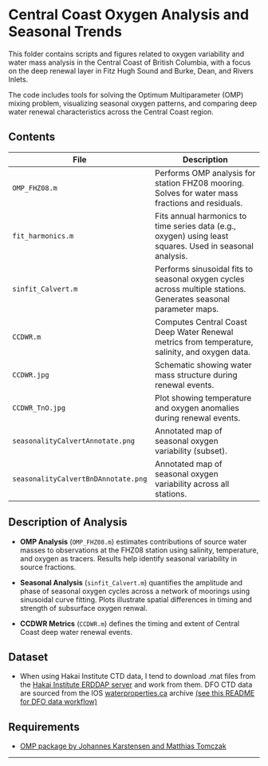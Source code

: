 # Central Coast Oxygen Analysis and Seasonal Trends

This folder contains scripts and figures related to oxygen variability and water mass analysis in the Central Coast of British Columbia, with a focus on the deep renewal layer in Fitz Hugh Sound and Burke, Dean, and Rivers Inlets.

The code includes tools for solving the Optimum Multiparameter (OMP) mixing problem, visualizing seasonal oxygen patterns, and comparing deep water renewal characteristics across the Central Coast region.

## Contents

| File                    | Description |
|-------------------------|-------------|
| `OMP_FHZ08.m`           | Performs OMP analysis for station FHZ08 mooring. Solves for water mass fractions and residuals. |
| `fit_harmonics.m`       | Fits annual harmonics to time series data (e.g., oxygen) using least squares. Used in seasonal analysis. |
| `sinfit_Calvert.m`      | Performs sinusoidal fits to seasonal oxygen cycles across multiple stations. Generates seasonal parameter maps. |
| `CCDWR.m`               | Computes Central Coast Deep Water Renewal metrics from temperature, salinity, and oxygen data. |
| `CCDWR.jpg`             | Schematic showing water mass structure during renewal events. |
| `CCDWR_TnO.jpg`         | Plot showing temperature and oxygen anomalies during renewal events. |
| `seasonalityCalvertAnnotate.png` | Annotated map of seasonal oxygen variability (subset). |
| `seasonalityCalvertBnDAnnotate.png` | Annotated map of seasonal oxygen variability across all stations. |

## Description of Analysis

- **OMP Analysis** (`OMP_FHZ08.m`) estimates contributions of source water masses to observations at the FHZ08 station using salinity, temperature, and oxygen as tracers. Results help identify seasonal variability in source fractions.
  
- **Seasonal Analysis** (`sinfit_Calvert.m`) quantifies the amplitude and phase of seasonal oxygen cycles across a network of moorings using sinusoidal curve fitting. Plots illustrate spatial differences in timing and strength of subsurface oxygen renwal.

- **CCDWR Metrics** (`CCDWR.m`) defines the timing and extent of Central Coast deep water renewal events. 

## Dataset
- When using Hakai Institute CTD data, I tend to download .mat files from the [Hakai Institute ERDDAP server](https://catalogue.hakai.org/erddap/index.html) and work from them. DFO CTD data are sourced from the IOS [waterproperties.ca](waterproperties.ca) archive [(see this README for DFO data workflow)](../dfo_processing/README.md)

## Requirements

- [OMP package by Johannes Karstensen and Matthias Tomczak](https://omp.geomar.de/README.html)

---

